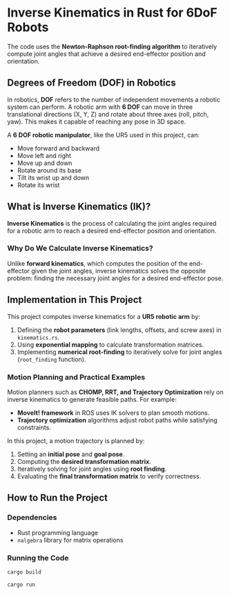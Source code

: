 # Inverse Kinematics in Rust for 6DoF Robots

The code uses the **Newton-Raphson root-finding algorithm** to iteratively compute joint angles that achieve a desired end-effector position and orientation.

## Degrees of Freedom (DOF) in Robotics
In robotics, **DOF** refers to the number of independent movements a robotic system can perform. A robotic arm with **6 DOF** can move in three translational directions (X, Y, Z) and rotate about three axes (roll, pitch, yaw). This makes it capable of reaching any pose in 3D space.

A **6 DOF robotic manipulator**, like the UR5 used in this project, can:
- Move forward and backward
- Move left and right
- Move up and down
- Rotate around its base
- Tilt its wrist up and down
- Rotate its wrist

## What is Inverse Kinematics (IK)?
**Inverse Kinematics** is the process of calculating the joint angles required for a robotic arm to reach a desired end-effector position and orientation.

### Why Do We Calculate Inverse Kinematics?
Unlike **forward kinematics**, which computes the position of the end-effector given the joint angles, inverse kinematics solves the opposite problem: finding the necessary joint angles for a desired end-effector pose.

## Implementation in This Project
This project computes inverse kinematics for a **UR5 robotic arm** by:
1. Defining the **robot parameters** (link lengths, offsets, and screw axes) in `kinematics.rs`.
2. Using **exponential mapping** to calculate transformation matrices.
3. Implementing **numerical root-finding** to iteratively solve for joint angles (`root_finding` function).

### Motion Planning and Practical Examples
Motion planners such as **CHOMP, RRT, and Trajectory Optimization** rely on inverse kinematics to generate feasible paths. For example:
- **MoveIt! framework** in ROS uses IK solvers to plan smooth motions.
- **Trajectory optimization** algorithms adjust robot paths while satisfying constraints.

In this project, a motion trajectory is planned by:
1. Setting an **initial pose** and **goal pose**.
2. Computing the **desired transformation matrix**.
3. Iteratively solving for joint angles using **root finding**.
4. Evaluating the **final transformation matrix** to verify correctness.

## How to Run the Project
### Dependencies
- Rust programming language
- `nalgebra` library for matrix operations

### Running the Code
```sh
cargo build
```

```sh
cargo run
```
